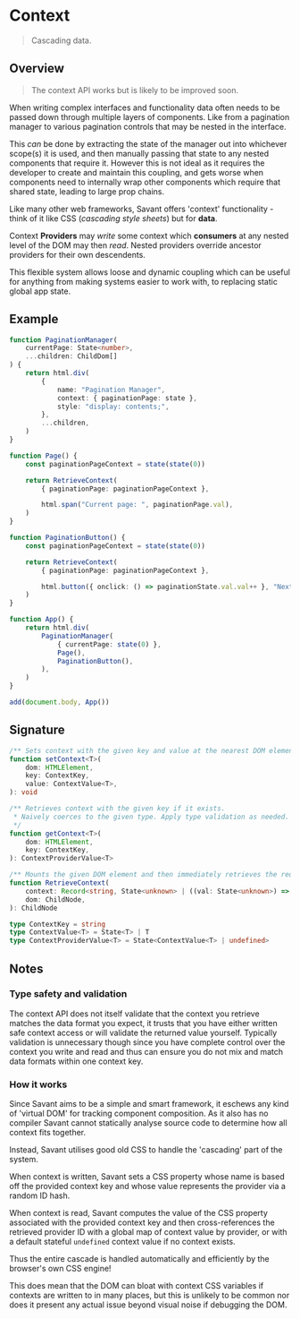 # Context

> Cascading data.

## Overview

<blockquote class="mood-warning"> The context API works but is likely to be improved soon. </blockquote>

When writing complex interfaces and functionality data often needs to be passed down through multiple layers of components. Like from a pagination manager to various pagination controls that may be nested in the interface.

This _can_ be done by extracting the state of the manager out into whichever scope(s) it is used, and then manually passing that state to any nested components that require it. However this is not ideal as it requires the developer to create and maintain this coupling, and gets worse when components need to internally wrap other components which require that shared state, leading to large prop chains.

Like many other web frameworks, Savant offers 'context' functionality - think of it like CSS (_cascading style sheets_) but for **data**.

Context **Providers** may _write_ some context which **consumers** at any nested level of the DOM may then _read_. Nested providers override ancestor providers for their own descendents.

This flexible system allows loose and dynamic coupling which can be useful for anything from making systems easier to work with, to replacing static global app state.

## Example

```typescript
function PaginationManager(
    currentPage: State<number>,
    ...children: ChildDom[]
) {
    return html.div(
        {
            name: "Pagination Manager",
            context: { paginationPage: state },
            style: "display: contents;",
        },
        ...children,
    )
}

function Page() {
    const paginationPageContext = state(state(0))

    return RetrieveContext(
        { paginationPage: paginationPageContext },

        html.span("Current page: ", paginationPage.val),
    )
}

function PaginationButton() {
    const paginationPageContext = state(state(0))

    return RetrieveContext(
        { paginationPage: paginationPageContext },

        html.button({ onclick: () => paginationState.val.val++ }, "Next Page"),
    )
}

function App() {
    return html.div(
        PaginationManager(
            { currentPage: state(0) },
            Page(),
            PaginationButton(),
        ),
    )
}

add(document.body, App())
```

## Signature

```typescript
/** Sets context with the given key and value at the nearest DOM element. */
function setContext<T>(
    dom: HTMLElement,
    key: ContextKey,
    value: ContextValue<T>,
): void

/** Retrieves context with the given key if it exists.
 * Naively coerces to the given type. Apply type validation as needed.
 */
function getContext<T>(
    dom: HTMLElement,
    key: ContextKey,
): ContextProviderValue<T>

/** Mounts the given DOM element and then immediately retrieves the requested contexts. */
function RetrieveContext(
    context: Record<string, State<unknown> | ((val: State<unknown>) => void)>,
    dom: ChildNode,
): ChildNode
```

```typescript
type ContextKey = string
type ContextValue<T> = State<T> | T
type ContextProviderValue<T> = State<ContextValue<T> | undefined>
```

## Notes

### Type safety and validation

The context API does not itself validate that the context you retrieve matches the data format you expect, it trusts that you have either written safe context access or will validate the returned value yourself. Typically validation is unnecessary though since you have complete control over the context you write and read and thus can ensure you do not mix and match data formats within one context key.

### How it works

Since Savant aims to be a simple and smart framework, it eschews any kind of 'virtual DOM' for tracking component composition. As it also has no compiler Savant cannot statically analyse source code to determine how all context fits together.

Instead, Savant utilises good old CSS to handle the 'cascading' part of the system.

When context is written, Savant sets a CSS property whose name is based off the provided context key and whose value represents the provider via a random ID hash.

When context is read, Savant computes the value of the CSS property associated with the provided context key and then cross-references the retrieved provider ID with a global map of context value by provider, or with a default stateful `undefined` context value if no context exists.

Thus the entire cascade is handled automatically and efficiently by the browser's own CSS engine!

This does mean that the DOM can bloat with context CSS variables if contexts are written to in many places, but this is unlikely to be common nor does it present any actual issue beyond visual noise if debugging the DOM.
